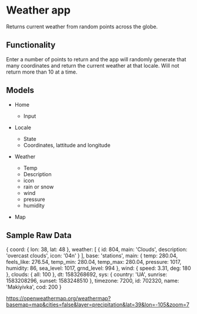 # Weather app

Returns current weather from random points across the globe.

## Functionality

Enter a number of points to return and the app will randomly generate that many coordinates and return the current weather at that locale. Will not return more than 10 at a time.

## Models

- Home

  - Input

- Locale

  - State
  - Coordinates, lattitude and longitude

- Weather

  - Temp
  - Description
  - icon
  - rain or snow
  - wind
  - pressure
  - humidity

- Map

## Sample Raw Data

{
coord: { lon: 38, lat: 48 },
weather: [
{
id: 804,
main: 'Clouds',
description: 'overcast clouds',
icon: '04n'
}
],
base: 'stations',
main: {
temp: 280.04,
feels_like: 276.54,
temp_min: 280.04,
temp_max: 280.04,
pressure: 1017,
humidity: 86,
sea_level: 1017,
grnd_level: 994
},
wind: { speed: 3.31, deg: 180 },
clouds: { all: 100 },
dt: 1583268692,
sys: { country: 'UA', sunrise: 1583208296, sunset: 1583248510 },
timezone: 7200,
id: 702320,
name: 'Makiyivka',
cod: 200
}

https://openweathermap.org/weathermap?basemap=map&cities=false&layer=precipitation&lat=39&lon=-105&zoom=7
